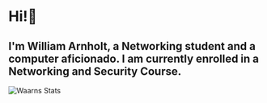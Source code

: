 # Hi!👋
## I'm William Arnholt, a Networking student and a computer aficionado. I am currently enrolled in a Networking and Security Course.

![Waarns Stats](https://github-readme-stats.vercel.app/api?username=waarn&show_icons=true)
